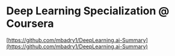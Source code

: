 # Deep Learning Specialization @ Coursera

[https://github.com/mbadry1/DeepLearning.ai-Summary](https://github.com/mbadry1/DeepLearning.ai-Summary)


